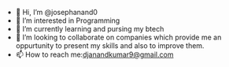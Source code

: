 - 👋 Hi, I’m @josephanand0
- 👀 I’m interested in Programming
- 🌱 I’m currently learning and pursing my btech
- 💞️ I’m looking to collaborate on companies which provide me an oppurtunity to present my skills and also to improve them.
- 📫 How to reach me:djanandkumar9@gmail.com

<!---
josephanand0/josephanand0 is a ✨ special ✨ repository because its `README.md` (this file) appears on your GitHub profile.
You can click the Preview link to take a look at your changes.
--->
